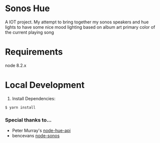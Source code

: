# Sonos Hue

A IOT project. My attempt to bring together my sonos speakers and hue lights to have some nice mood lighting based on album art primary color of the current playing song

# Requirements

node 8.2.x

# Local Development

1) Install Dependencies:

```bash
$ yarn install
```

### Special thanks to...

- Peter Murray's [node-hue-api](https://github.com/peter-murray/node-hue-api)
- bencevans [node-sonos](https://github.com/bencevans/node-sonos)